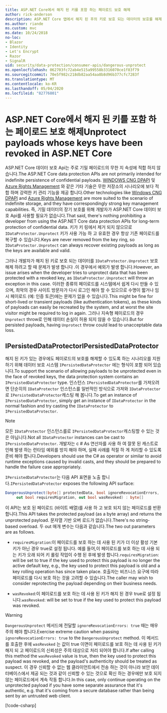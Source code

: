 ```yaml
---
title: ASP.NET Core에서 해지 된 키를 포함 하는 페이로드 보호 해제
author: rick-anderson
description: ASP.NET Core 앱에서 해지 된 후의 키로 보호 되는 데이터의 보호를 해제 하는 방법을 알아봅니다.
ms.author: riande
ms.custom: mvc
ms.date: 10/24/2018
no-loc:
- Blazor
- Identity
- Let's Encrypt
- Razor
- SignalR
uid: security/data-protection/consumer-apis/dangerous-unprotect
ms.openlocfilehash: 062703fc72ab4e515a99558b3316070ce1f83f79
ms.sourcegitcommit: 70e5f982c218db82aa54aa8b8d96b377cfc7283f
ms.translationtype: MT
ms.contentlocale: ko-KR
ms.lasthandoff: 05/04/2020
ms.locfileid: "82776801"
---
```

# <a name="unprotect-payloads-whose-keys-have-been-revoked-in-aspnet-core"></a><span data-ttu-id="97ee3-103">ASP.NET Core에서 해지 된 키를 포함 하는 페이로드 보호 해제</span><span class="sxs-lookup"><span data-stu-id="97ee3-103">Unprotect payloads whose keys have been revoked in ASP.NET Core</span></span>

<a name="data-protection-consumer-apis-dangerous-unprotect"></a>

<span data-ttu-id="97ee3-104">ASP.NET Core 데이터 보호 Api는 주로 기밀 페이로드의 무한 지 속성에 적합 하지 않습니다.</span><span class="sxs-lookup"><span data-stu-id="97ee3-104">The ASP.NET Core data protection APIs are not primarily intended for indefinite persistence of confidential payloads.</span></span> <span data-ttu-id="97ee3-105">[WINDOWS CNG DPAPI](https://msdn.microsoft.com/library/windows/desktop/hh706794%28v=vs.85%29.aspx) 및 [Azure Rights Management](/rights-management/) 와 같은 기타 기술은 무한 저장소의 시나리오에 보다 적합 하며 강력한 키 관리 기능을 제공 합니다.</span><span class="sxs-lookup"><span data-stu-id="97ee3-105">Other technologies like [Windows CNG DPAPI](https://msdn.microsoft.com/library/windows/desktop/hh706794%28v=vs.85%29.aspx) and [Azure Rights Management](/rights-management/) are more suited to the scenario of indefinite storage, and they have correspondingly strong key management capabilities.</span></span> <span data-ttu-id="97ee3-106">즉, 기밀 데이터의 장기 보호를 위해 개발자가 ASP.NET Core 데이터 보호 Api를 사용할 필요가 없습니다.</span><span class="sxs-lookup"><span data-stu-id="97ee3-106">That said, there's nothing prohibiting a developer from using the ASP.NET Core data protection APIs for long-term protection of confidential data.</span></span> <span data-ttu-id="97ee3-107">키가 키 링에서 제거 되지 않으므로 `IDataProtector.Unprotect` 키가 사용 가능 하 고 유효한 경우 항상 기존 페이로드를 복구할 수 있습니다.</span><span class="sxs-lookup"><span data-stu-id="97ee3-107">Keys are never removed from the key ring, so `IDataProtector.Unprotect` can always recover existing payloads as long as the keys are available and valid.</span></span>

<span data-ttu-id="97ee3-108">그러나 개발자가 해지 된 키로 보호 되는 데이터를 `IDataProtector.Unprotect` 보호 해제 하려고 할 때 문제가 발생 합니다 .이 경우에서 예외가 발생 합니다.</span><span class="sxs-lookup"><span data-stu-id="97ee3-108">However, an issue arises when the developer tries to unprotect data that has been protected with a revoked key, as `IDataProtector.Unprotect` will throw an exception in this case.</span></span> <span data-ttu-id="97ee3-109">이러한 종류의 페이로드를 시스템에서 쉽게 다시 만들 수 있으며, 최악의 경우 사이트 방문자가 다시 로그인 해야 할 수 있으므로 수명이 짧거나 임시 페이로드 (예: 인증 토큰)에는 문제가 없을 수 있습니다.</span><span class="sxs-lookup"><span data-stu-id="97ee3-109">This might be fine for short-lived or transient payloads (like authentication tokens), as these kinds of payloads can easily be recreated by the system, and at worst the site visitor might be required to log in again.</span></span> <span data-ttu-id="97ee3-110">그러나 지속형 페이로드의 경우 `Unprotect` throw로 인해 데이터 손실이 허용 되지 않을 수 있습니다.</span><span class="sxs-lookup"><span data-stu-id="97ee3-110">But for persisted payloads, having `Unprotect` throw could lead to unacceptable data loss.</span></span>

## <a name="ipersisteddataprotector"></a><span data-ttu-id="97ee3-111">IPersistedDataProtector</span><span class="sxs-lookup"><span data-stu-id="97ee3-111">IPersistedDataProtector</span></span>

<span data-ttu-id="97ee3-112">해지 된 키가 있는 경우에도 페이로드의 보호를 해제할 수 있도록 하는 시나리오를 지원 하기 위해 데이터 보호 시스템 `IPersistedDataProtector` 에는 형식이 포함 되어 있습니다.</span><span class="sxs-lookup"><span data-stu-id="97ee3-112">To support the scenario of allowing payloads to be unprotected even in the face of revoked keys, the data protection system contains an `IPersistedDataProtector` type.</span></span> <span data-ttu-id="97ee3-113">인스턴스 `IPersistedDataProtector`를 가져오려면 단순히의 `IDataProtector` 인스턴스를 일반적인 방식으로 가져와 `IDataProtector` 로 `IPersistedDataProtector`캐스팅 해 봅니다.</span><span class="sxs-lookup"><span data-stu-id="97ee3-113">To get an instance of `IPersistedDataProtector`, simply get an instance of `IDataProtector` in the normal fashion and try casting the `IDataProtector` to `IPersistedDataProtector`.</span></span>

> [!NOTE]
> <span data-ttu-id="97ee3-114">모든 `IDataProtector` 인스턴스를로 `IPersistedDataProtector`캐스팅할 수 있는 것은 아닙니다.</span><span class="sxs-lookup"><span data-stu-id="97ee3-114">Not all `IDataProtector` instances can be cast to `IPersistedDataProtector`.</span></span> <span data-ttu-id="97ee3-115">개발자는 c # As 연산자를 사용 하 여 잘못 된 캐스트로 인해 발생 하는 런타임 예외를 방지 해야 하며, 실패 사례를 적절 하 게 처리할 수 있도록 준비 해야 합니다.</span><span class="sxs-lookup"><span data-stu-id="97ee3-115">Developers should use the C# as operator or similar to avoid runtime exceptions caused by invalid casts, and they should be prepared to handle the failure case appropriately.</span></span>

<span data-ttu-id="97ee3-116">`IPersistedDataProtector`는 다음 API 표면을 노출 합니다.</span><span class="sxs-lookup"><span data-stu-id="97ee3-116">`IPersistedDataProtector` exposes the following API surface:</span></span>

```csharp
DangerousUnprotect(byte[] protectedData, bool ignoreRevocationErrors,
     out bool requiresMigration, out bool wasRevoked) : byte[]
```

<span data-ttu-id="97ee3-117">이 API는 보호 된 페이로드 (바이트 배열)를 사용 하 고 보호 되지 않는 페이로드를 반환 합니다.</span><span class="sxs-lookup"><span data-stu-id="97ee3-117">This API takes the protected payload (as a byte array) and returns the unprotected payload.</span></span> <span data-ttu-id="97ee3-118">문자열 기반 오버 로드가 없습니다.</span><span class="sxs-lookup"><span data-stu-id="97ee3-118">There's no string-based overload.</span></span> <span data-ttu-id="97ee3-119">두 out 매개 변수는 다음과 같습니다.</span><span class="sxs-lookup"><span data-stu-id="97ee3-119">The two out parameters are as follows.</span></span>

* <span data-ttu-id="97ee3-120">`requiresMigration`:이 페이로드를 보호 하는 데 사용 된 키가 더 이상 활성 기본 키가 아닌 경우 true로 설정 됩니다. 예를 들어,이 페이로드를 보호 하는 데 사용 되는 키가 오래 되어 키 롤링 작업이 수행 된 후에 발생 합니다.</span><span class="sxs-lookup"><span data-stu-id="97ee3-120">`requiresMigration`: will be set to true if the key used to protect this payload is no longer the active default key, e.g., the key used to protect this payload is old and a key rolling operation has since taken place.</span></span> <span data-ttu-id="97ee3-121">호출자는 비즈니스 요구에 따라 페이로드를 다시 보호 하는 것을 고려할 수 있습니다.</span><span class="sxs-lookup"><span data-stu-id="97ee3-121">The caller may wish to consider reprotecting the payload depending on their business needs.</span></span>

* <span data-ttu-id="97ee3-122">`wasRevoked`:이 페이로드를 보호 하는 데 사용 된 키가 해지 된 경우 true로 설정 됩니다.</span><span class="sxs-lookup"><span data-stu-id="97ee3-122">`wasRevoked`: will be set to true if the key used to protect this payload was revoked.</span></span>

>[!WARNING]
> <span data-ttu-id="97ee3-123">`DangerousUnprotect` 메서드에 전달할 `ignoreRevocationErrors: true` 때는 매우 주의 해야 합니다.</span><span class="sxs-lookup"><span data-stu-id="97ee3-123">Exercise extreme caution when passing `ignoreRevocationErrors: true` to the `DangerousUnprotect` method.</span></span> <span data-ttu-id="97ee3-124">이 메서드를 호출한 후에 `wasRevoked` 는 값이 true 이면이 페이로드를 보호 하는 데 사용 된 키가 해지 되 고 페이로드의 신뢰성은 주의 대상으로 처리 되어야 합니다.</span><span class="sxs-lookup"><span data-stu-id="97ee3-124">If after calling this method the `wasRevoked` value is true, then the key used to protect this payload was revoked, and the payload's authenticity should be treated as suspect.</span></span> <span data-ttu-id="97ee3-125">이 경우 신뢰할 수 없는 웹 클라이언트에서 전송 하는 것이 아니라 보안 데이터베이스에서 제공 되는 것과 같이 신뢰할 수 있는 것으로 확신 하는 경우에만 보호 되지 않는 페이로드에서 계속 작동 합니다.</span><span class="sxs-lookup"><span data-stu-id="97ee3-125">In this case, only continue operating on the unprotected payload if you have some separate assurance that it's authentic, e.g. that it's coming from a secure database rather than being sent by an untrusted web client.</span></span>

[!code-csharp[](dangerous-unprotect/samples/dangerous-unprotect.cs)]
